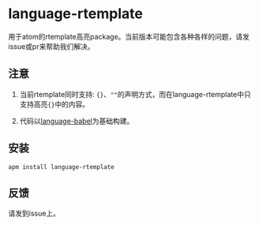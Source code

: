 # language-rtemplate

用于atom的rtemplate高亮package。当前版本可能包含各种各样的问题，请发issue或pr来帮助我们解决。

## 注意

1. 当前rtemplate同时支持: `{}`、`""`的声明方式，而在language-rtemplate中只支持高亮`{}`中的内容。

2. 代码以[language-babel](https://github.com/gandm/language-babel)为基础构建。

## 安装

```
apm install language-rtemplate
```

## 反馈

请发到issue上。
